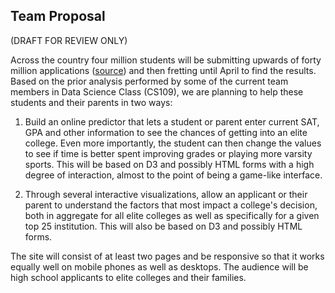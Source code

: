 ## Team Proposal

(DRAFT FOR REVIEW ONLY)

Across the country four million students will be submitting upwards of forty million applications ([source](http://www.nytimes.com/2014/11/16/nyregion/applications-by-the-dozen-as-anxious-students-hedge-college-bets.html)) and then fretting until April to find the results. Based on the prior analysis performed by some of the current team members in Data Science Class (CS109),
we are planning to help these students and their parents
in two ways:

1. Build an online predictor that lets a student or parent enter current SAT, GPA and other information to see the chances of getting into an elite college. Even more importantly, the student can then change the values to see if time is better spent improving grades or playing more varsity sports. This will be based on D3 and possibly HTML forms with a high degree of interaction, almost to the point of being a game-like
interface.

2. Through several interactive visualizations, allow
an applicant or their parent to understand the
factors that most impact a college's decision, both in
aggregate for all elite colleges as well as
specifically for a given top 25 institution. This will
also be based on D3 and possibly HTML forms.

The site will consist of at least two pages and be responsive so that it works equally
well on mobile phones as well as desktops. The audience
will be high school applicants to elite colleges and
their families.
